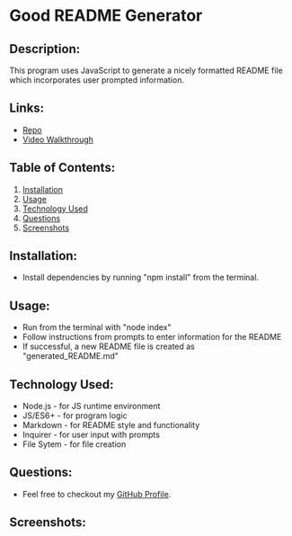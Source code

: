 # Good README Generator

  ## Description:
  This program uses JavaScript to generate a nicely formatted README file which incorporates user prompted information.

  ## Links:
  * [Repo](https://github.com/locutusOO1/good_readme_generator)
  * [Video Walkthrough](https://github.com/locutusOO1/good_readme_generator)

  ## Table of Contents:
  1. [Installation](#installation)
  2. [Usage](#usage)
  3. [Technology Used](#technology-used)
  5. [Questions](#questions)
  6. [Screenshots](#screenshots)

  ## Installation:
  * Install dependencies by running "npm install" from the terminal.
  
  ## Usage:
  * Run from the terminal with "node index"
  * Follow instructions from prompts to enter information for the README
  * If successful, a new README file is created as "generated_README.md"

  ## Technology Used:
  * Node.js - for JS runtime environment
  * JS/ES6+ - for program logic
  * Markdown - for README style and functionality
  * Inquirer - for user input with prompts
  * File Sytem - for file creation

  ## Questions:
  * Feel free to checkout my [GitHub Profile](https://github.com/locutusOO1).

  ## Screenshots:
